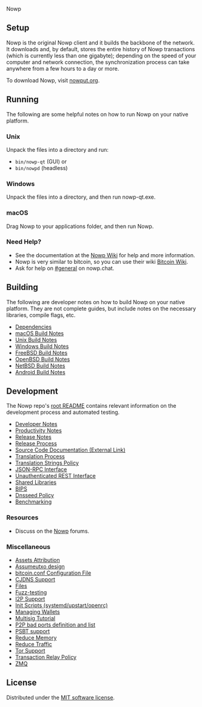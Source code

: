 Nowp

Setup
---------------------
Nowp is the original Nowp client and it builds the backbone of the network. It downloads and, by default, stores the entire history of Nowp transactions (which is currently less than one gigabyte); depending on the speed of your computer and network connection, the synchronization process can take anywhere from a few hours to a day or more.

To download Nowp, visit [nowput.org](https://nowput.org/download).

Running
---------------------
The following are some helpful notes on how to run Nowp on your native platform.

### Unix

Unpack the files into a directory and run:

- `bin/nowp-qt` (GUI) or
- `bin/nowpd` (headless)

### Windows

Unpack the files into a directory, and then run nowp-qt.exe.

### macOS

Drag Nowp to your applications folder, and then run Nowp.

### Need Help?

* See the documentation at the [Nowp Wiki](https://docs.nowput.org/)
for help and more information.
* Nowp is very similar to bitcoin, so you can use their wiki [Bitcoin Wiki](https://en.bitcoin.it/wiki/Main_Page).
* Ask for help on [#general](https://nowp.chat/) on nowp.chat.

Building
---------------------
The following are developer notes on how to build Nowp on your native platform. They are not complete guides, but include notes on the necessary libraries, compile flags, etc.

- [Dependencies](dependencies.md)
- [macOS Build Notes](build-osx.md)
- [Unix Build Notes](build-unix.md)
- [Windows Build Notes](build-windows.md)
- [FreeBSD Build Notes](build-freebsd.md)
- [OpenBSD Build Notes](build-openbsd.md)
- [NetBSD Build Notes](build-netbsd.md)
- [Android Build Notes](build-android.md)

Development
---------------------
The Nowp repo's [root README](/README.md) contains relevant information on the development process and automated testing.

- [Developer Notes](developer-notes.md)
- [Productivity Notes](productivity.md)
- [Release Notes](release-notes.md)
- [Release Process](release-process.md)
- [Source Code Documentation (External Link)](none-yet)
- [Translation Process](translation_process.md)
- [Translation Strings Policy](translation_strings_policy.md)
- [JSON-RPC Interface](JSON-RPC-interface.md)
- [Unauthenticated REST Interface](REST-interface.md)
- [Shared Libraries](shared-libraries.md)
- [BIPS](bips.md)
- [Dnsseed Policy](dnsseed-policy.md)
- [Benchmarking](benchmarking.md)

### Resources
* Discuss on the [Nowp](https://talk.nowput.org/) forums.

### Miscellaneous
- [Assets Attribution](assets-attribution.md)
- [Assumeutxo design](assumeutxo.md)
- [bitcoin.conf Configuration File](bitcoin-conf.md)
- [CJDNS Support](cjdns.md)
- [Files](files.md)
- [Fuzz-testing](fuzzing.md)
- [I2P Support](i2p.md)
- [Init Scripts (systemd/upstart/openrc)](init.md)
- [Managing Wallets](managing-wallets.md)
- [Multisig Tutorial](multisig-tutorial.md)
- [P2P bad ports definition and list](p2p-bad-ports.md)
- [PSBT support](psbt.md)
- [Reduce Memory](reduce-memory.md)
- [Reduce Traffic](reduce-traffic.md)
- [Tor Support](tor.md)
- [Transaction Relay Policy](policy/README.md)
- [ZMQ](zmq.md)

License
---------------------
Distributed under the [MIT software license](/COPYING).
